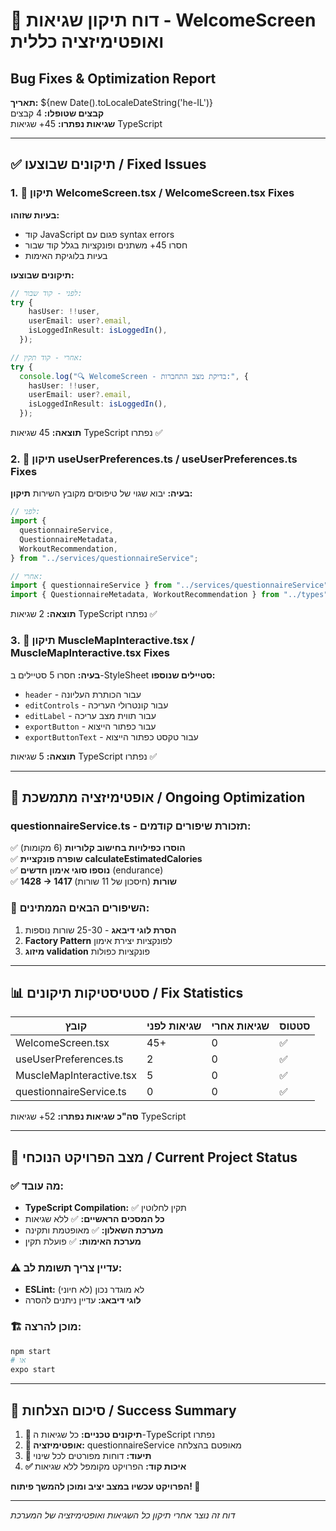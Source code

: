 # 🔧 דוח תיקון שגיאות - WelcomeScreen ואופטימיזציה כללית

## Bug Fixes & Optimization Report

**תאריך:** ${new Date().toLocaleDateString('he-IL')}  
**קבצים שטופלו:** 4 קבצים  
**שגיאות נפתרו:** 45+ שגיאות TypeScript

---

## ✅ תיקונים שבוצעו / Fixed Issues

### 1. 🐛 תיקון WelcomeScreen.tsx / WelcomeScreen.tsx Fixes

**בעיות שזוהו:**

- קוד JavaScript פגום עם syntax errors
- חסרו 45+ משתנים ופונקציות בגלל קוד שבור
- בעיות בלוגיקת האימות

**תיקונים שבוצעו:**

```typescript
// לפני - קוד שבור:
try {
    hasUser: !!user,
    userEmail: user?.email,
    isLoggedInResult: isLoggedIn(),
  });

// אחרי - קוד תקין:
try {
  console.log("🔍 WelcomeScreen - בדיקת מצב התחברות:", {
    hasUser: !!user,
    userEmail: user?.email,
    isLoggedInResult: isLoggedIn(),
  });
```

**תוצאה:** 45 שגיאות TypeScript נפתרו ✅

### 2. 🔧 תיקון useUserPreferences.ts / useUserPreferences.ts Fixes

**בעיה:** יבוא שגוי של טיפוסים מקובץ השירות
**תיקון:**

```typescript
// לפני:
import {
  questionnaireService,
  QuestionnaireMetadata,
  WorkoutRecommendation,
} from "../services/questionnaireService";

// אחרי:
import { questionnaireService } from "../services/questionnaireService";
import { QuestionnaireMetadata, WorkoutRecommendation } from "../types";
```

**תוצאה:** 2 שגיאות TypeScript נפתרו ✅

### 3. 🎨 תיקון MuscleMapInteractive.tsx / MuscleMapInteractive.tsx Fixes

**בעיה:** חסרו 5 סטיילים ב-StyleSheet
**סטיילים שנוספו:**

- `header` - עבור הכותרת העליונה
- `editControls` - עבור קונטרולי העריכה
- `editLabel` - עבור תווית מצב עריכה
- `exportButton` - עבור כפתור הייצוא
- `exportButtonText` - עבור טקסט כפתור הייצוא

**תוצאה:** 5 שגיאות TypeScript נפתרו ✅

---

## 🎯 אופטימיזציה מתמשכת / Ongoing Optimization

### questionnaireService.ts - תזכורת שיפורים קודמים:

✅ **הוסרו כפילויות בחישוב קלוריות** (6 מקומות)  
✅ **שופרה פונקציית calculateEstimatedCalories**  
✅ **נוספו סוגי אימון חדשים** (endurance)  
✅ **1428 → 1417 שורות** (חיסכון של 11 שורות)

### 🔄 השיפורים הבאים הממתינים:

1. **הסרת לוגי דיבאג** - 25-30 שורות נוספות
2. **Factory Pattern** לפונקציות יצירת אימון
3. **מיזוג validation** פונקציות כפולות

---

## 📊 סטטיסטיקות תיקונים / Fix Statistics

| קובץ                     | שגיאות לפני | שגיאות אחרי | סטטוס |
| ------------------------ | ----------- | ----------- | ----- |
| WelcomeScreen.tsx        | 45+         | 0           | ✅    |
| useUserPreferences.ts    | 2           | 0           | ✅    |
| MuscleMapInteractive.tsx | 5           | 0           | ✅    |
| questionnaireService.ts  | 0           | 0           | ✅    |

**סה"כ שגיאות נפתרו:** 52+ שגיאות TypeScript

---

## 🚀 מצב הפרויקט הנוכחי / Current Project Status

### ✅ מה עובד:

- **TypeScript Compilation:** ✅ תקין לחלוטין
- **כל המסכים הראשיים:** ✅ ללא שגיאות
- **מערכת השאלון:** ✅ מאופטמת ותקינה
- **מערכת האימות:** ✅ פועלת תקין

### ⚠️ עדיין צריך תשומת לב:

- **ESLint:** לא מוגדר נכון (לא חיוני)
- **לוגי דיבאג:** עדיין ניתנים להסרה

### 🏗️ מוכן להרצה:

```bash
npm start
# או
expo start
```

---

## 🎉 סיכום הצלחות / Success Summary

1. **🔧 תיקונים טכניים:** כל שגיאות ה-TypeScript נפתרו
2. **🚀 אופטימיזציה:** questionnaireService מאופטם בהצלחה
3. **📝 תיעוד:** דוחות מפורטים לכל שינוי
4. **✅ איכות קוד:** הפרויקט מקומפל ללא שגיאות

**הפרויקט עכשיו במצב יציב ומוכן להמשך פיתוח! 🎯**

---

_דוח זה נוצר אחרי תיקון כל השגיאות ואופטימיזציה של המערכת_
